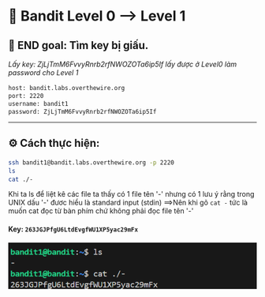 # 🎯 Bandit Level 0 --> Level 1

## 📌 END goal: Tìm key bị giấu.
*Lấy key: ZjLjTmM6FvvyRnrb2rfNWOZOTa6ip5If lấy được ở Level0 làm password cho Level 1*
```
host: bandit.labs.overthewire.org
port: 2220
username: bandit1
password: ZjLjTmM6FvvyRnrb2rfNWOZOTa6ip5If
```
---

## ⚙️ Cách thực hiện:
```bash
ssh bandit1@bandit.labs.overthewire.org -p 2220
ls
cat ./-
```
Khi ta ls để liệt kê các file ta thấy có 1 file tên '-' nhưng có 1 lưu ý rằng trong UNIX dấu '-' đươc hiểu là standard input (stdin)
==>Nên khi gõ ```cat -``` tức là muốn cat đọc từ bàn phím chứ không phải đọc file tên '-'

#### Key: `263JGJPfgU6LtdEvgfWU1XP5yac29mFx`

![alt text](./image/Level1.png)